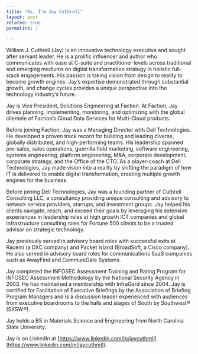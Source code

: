 ```yaml
---
title: "Hi, I'm Jay Cuthrell"
layout: post
related: true
permalink: /

---
```


William J. Cuthrell (Jay) is an innovative technology executive and sought after servant leader. He is a prolific influencer and author who communicates with ease at C-suite and practitioner levels across traditional and emerging mediums on digital transformation strategy in holistic full-stack engagements. His passion is taking vision from design to reality to become growth engines. Jay’s expertise demonstrated through substantial growth, and change cycles provides a unique perspective into the technology industry’s future.

Jay is Vice President, Solutions Engineering at Faction. At Faction, Jay drives planning, implementing, monitoring, and optimizing with the global clientele of Faction’s Cloud Data Services for Multi-Cloud products.

Before joining Faction, Jay was a Managing Director with Dell Technologies. He developed a proven track record for building and leading diverse, globally distributed, and high-performing teams. His leadership spanned pre-sales, sales operations, guerrilla field marketing, software engineering, systems engineering, platform engineering, M&A, corporate development, corporate strategy, and the Office of the CTO. As a player-coach at Dell Technologies, Jay made vision into a reality by shifting the paradigm of how IT is delivered to enable digital transformation, creating multiple growth engines for the business.

Before joining Dell Technologies, Jay was a founding partner of Cuthrell Consulting LLC, a consultancy providing unique consulting and advisory to network service providers, startups, and investment groups. Jay helped his clients navigate, reach, and exceed their goals by leveraging his extensive experiences in leadership roles at high growth ICT companies and global infrastructure consulting roles for Fortune 500 clients to be a trusted advisor on strategic technology.

Jay previously served in advisory board roles with successful exits at Racemi (a DXC company) and Packet Island (BroadSoft, a Cisco company). He also served in advisory board roles for communications SaaS companies such as AwayFind and CommuniGate Systems.

Jay completed the INFOSEC Assessment Training and Rating Program for INFOSEC Assessment Methodology by the National Security Agency in 2003. He has maintained a membership with InfraGard since 2004. Jay is certified for Facilitation of Executive Briefings by the Association of Briefing Program Managers and is a discussion leader experienced with audiences from executive boardrooms to the halls and stages of South by Southwest® (SXSW®).

Jay holds a BS in Materials Science and Engineering from North Carolina State University.

Jay is on LinkedIn at [https://www.linkedin.com/in/jaycuthrell](https://www.linkedin.com/in/jaycuthrell).

